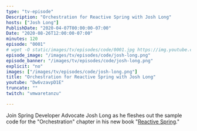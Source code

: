 ```yaml
---
type: "tv-episode"
Description: "Orchestration for Reactive Spring with Josh Long"
hosts: ["Josh Long"]
PublishDate: "2020-04-07T00:00:00-07:00"
Date: "2020-08-26T12:00:00-07:00"
minutes: 120
episode: "0001"
# wget -O static/images/tv/episodes/code/0001.jpg https://img.youtube.com/vi/Dw6vzavpD1E/mqdefault.jpg
episode_image: "/images/tv/episodes/code/josh-long.png"
episode_banner: "/images/tv/episodes/code/josh-long.png"
explicit: "no"
images: ["/images/tv/episodes/code/josh-long.png"]
title: "Orchestration for Reactive Spring with Josh Long"
youtube: "Dw6vzavpD1E"
truncate: ""
twitch: "vmwaretanzu"

---
```


Join Spring Developer Advocate Josh Long as he fleshes out the sample code for the "Orchestration" chapter in his new book "[Reactive Spring](http://ReactiveSpring.io)."